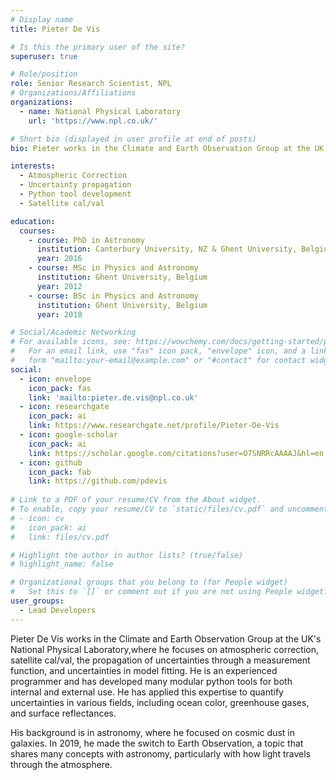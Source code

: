 ```yaml
---
# Display name
title: Pieter De Vis

# Is this the primary user of the site?
superuser: true

# Role/position
role: Senior Research Scientist, NPL
# Organizations/Affiliations
organizations:
  - name: National Physical Laboratory
    url: 'https://www.npl.co.uk/'

# Short bio (displayed in user profile at end of posts)
bio: Pieter works in the Climate and Earth Observation Group at the UK's National Physical Laboratory. His expertise lies in atmospheric correction, the propagation of uncertainties through a measurement function, and uncertainties in model fitting.

interests:
  - Atmospheric Correction
  - Uncertainty propagation
  - Python tool development
  - Satellite cal/val

education:
  courses:
    - course: PhD in Astronomy
      institution: Canterbury University, NZ & Ghent University, Belgium
      year: 2016
    - course: MSc in Physics and Astronomy
      institution: Ghent University, Belgium
      year: 2012
    - course: BSc in Physics and Astronomy
      institution: Ghent University, Belgium
      year: 2010

# Social/Academic Networking
# For available icons, see: https://wowchemy.com/docs/getting-started/page-builder/#icons
#   For an email link, use "fas" icon pack, "envelope" icon, and a link in the
#   form "mailto:your-email@example.com" or "#contact" for contact widget.
social:
  - icon: envelope
    icon_pack: fas
    link: 'mailto:pieter.de.vis@npl.co.uk'
  - icon: researchgate
    icon_pack: ai
    link: https://www.researchgate.net/profile/Pieter-De-Vis
  - icon: google-scholar
    icon_pack: ai
    link: https://scholar.google.com/citations?user=O7SNRRcAAAAJ&hl=en
  - icon: github
    icon_pack: fab
    link: https://github.com/pdevis
    
# Link to a PDF of your resume/CV from the About widget.
# To enable, copy your resume/CV to `static/files/cv.pdf` and uncomment the lines below.
# - icon: cv
#   icon_pack: ai
#   link: files/cv.pdf

# Highlight the author in author lists? (true/false)
# highlight_name: false

# Organizational groups that you belong to (for People widget)
#   Set this to `[]` or comment out if you are not using People widget.
user_groups:
  - Lead Developers
---
```


Pieter De Vis works in the Climate and Earth Observation Group at the UK's National Physical Laboratory,where he focuses on atmospheric correction, satellite cal/val, the propagation of uncertainties through a measurement function, and uncertainties in model fitting. He is an experienced programmer and has developed many modular python tools for both internal and external use. He has applied this expertise to quantify uncertainties in various fields, including ocean color, greenhouse gases, and surface reflectances.

His background is in astronomy, where he focused on cosmic dust in galaxies. In 2019, he made the switch to Earth Observation, a topic that shares many concepts with astronomy, particularly with how light travels through the atmosphere. 